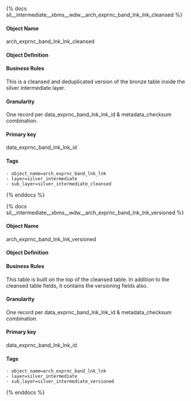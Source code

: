 {% docs sil__intermediate__xbms__wdw__arch_exprnc_band_lnk_lnk_cleansed %}

#### Object Name
arch_exprnc_band_lnk_lnk_cleansed

#### Object Definition


#### Business Rules
This is a cleansed and deduplicated version of the bronze table inside the silver intermediate layer.

#### Granularity
One record per data_exprnc_band_lnk_lnk_id & metadata_checksum combination.

#### Primary key
data_exprnc_band_lnk_lnk_id

#### Tags
    - object_name=arch_exprnc_band_lnk_lnk
    - layer=silver_intermediate
    - sub_layer=silver_intermediate_cleansed

{% enddocs %}

{% docs sil__intermediate__xbms__wdw__arch_exprnc_band_lnk_lnk_versioned %}

#### Object Name
arch_exprnc_band_lnk_lnk_versioned

#### Object Definition


#### Business Rules
This table is built on the top of the cleansed table. In addition to the cleansed table fields, it contains the versioning fields also.

#### Granularity
One record per data_exprnc_band_lnk_lnk_id & metadata_checksum combination.

#### Primary key
data_exprnc_band_lnk_lnk_id

#### Tags
    - object_name=arch_exprnc_band_lnk_lnk
    - layer=silver_intermediate
    - sub_layer=silver_intermediate_versioned

{% enddocs %}